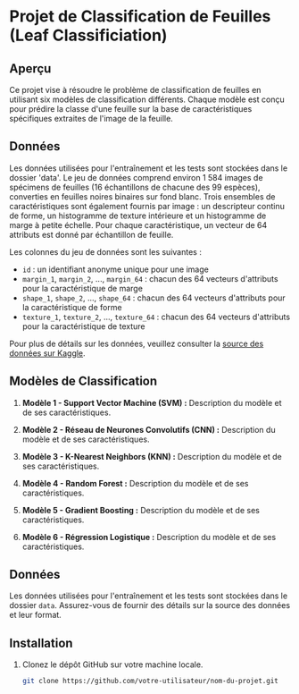 Projet de Classification de Feuilles (Leaf Classificiation)
============================================================

## Aperçu

Ce projet vise à résoudre le problème de classification de feuilles en utilisant six modèles de classification différents. Chaque modèle est conçu pour prédire la classe d'une feuille sur la base de caractéristiques spécifiques extraites de l'image de la feuille.

## Données

Les données utilisées pour l'entraînement et les tests sont stockées dans le dossier 'data'.
Le jeu de données comprend environ 1 584 images de spécimens de feuilles (16 échantillons de chacune des 99 espèces), converties en feuilles noires binaires sur fond blanc. Trois ensembles de caractéristiques sont également fournis par image : un descripteur continu de forme, un histogramme de texture intérieure et un histogramme de marge à petite échelle. Pour chaque caractéristique, un vecteur de 64 attributs est donné par échantillon de feuille.


Les colonnes du jeu de données sont les suivantes :
- `id` : un identifiant anonyme unique pour une image
- `margin_1`, `margin_2`, ..., `margin_64` : chacun des 64 vecteurs d'attributs pour la caractéristique de marge
- `shape_1`, `shape_2`, ..., `shape_64` : chacun des 64 vecteurs d'attributs pour la caractéristique de forme
- `texture_1`, `texture_2`, ..., `texture_64` : chacun des 64 vecteurs d'attributs pour la caractéristique de texture

Pour plus de détails sur les données, veuillez consulter la [source des données sur Kaggle](https://www.kaggle.com/c/leaf-classification/data).

## Modèles de Classification


1. **Modèle 1 - Support Vector Machine (SVM) :** Description du modèle et de ses caractéristiques.

2. **Modèle 2 - Réseau de Neurones Convolutifs (CNN) :** Description du modèle et de ses caractéristiques.

3. **Modèle 3 - K-Nearest Neighbors (KNN) :** Description du modèle et de ses caractéristiques.

4. **Modèle 4 - Random Forest :** Description du modèle et de ses caractéristiques.

5. **Modèle 5 - Gradient Boosting :** Description du modèle et de ses caractéristiques.

6. **Modèle 6 - Régression Logistique :** Description du modèle et de ses caractéristiques.

## Données
Les données utilisées pour l'entraînement et les tests sont stockées dans le dossier `data`. Assurez-vous de fournir des détails sur la source des données et leur format.

## Installation
1. Clonez le dépôt GitHub sur votre machine locale.
   ```bash
   git clone https://github.com/votre-utilisateur/nom-du-projet.git
